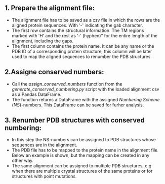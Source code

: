 ## 1. Prepare the alignment file:
* The alignment file has to be saved as a csv file in which the rows are the aligned protein sequences. With '-' indicating the gab character.
* The first row contains the structural information. The TM regions marked with 'H' and the rest as '-' (hyphen)” for the entire length of the alignment, including the gaps.
* The first column contains the protein name. It can be any name or the PDB ID of a corresponding protein structure, this column will be later used to map the aligned sequences to renumber the PDB structures.

## 2.Assigne conserved numbers:
* Call the *assign_conserved_numbers* function from the *generate_conserved_numbering.py* script with the loaded alignment csv as a Pandas DataFrame.
* The function returns a DataFrame with the assigned *Numbering Scheme* (*NS*)-numbers. This DataFrame can be saved for furher analysis.

## 3. Renumber PDB structures with conserved numbering:
* In this step the NS-numbers can be assigned to PDB structures whose sequences are in the alignment. 
* The PDB file has to be mapped to the protein name in the alignment file. Below an example is shown, but the mapping can be created in any other way.
* The same alignment can be assigned to multiple PDB structures, e.g: when there are multiple crystal structures of the same proteins or for structures with point mutations.
